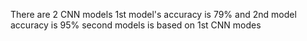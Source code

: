 There are 2 CNN models 1st model's accuracy is 79%
and 2nd model accuracy is 95% second models is based on 1st CNN modes

